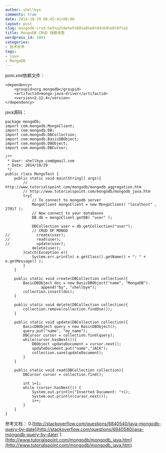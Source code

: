 ```yaml
---
author: shellbye
comments: true
date: 2014-10-29 08:45:41+00:00
layout: post
slug: mongodb-crud-%e5%a2%9e%e5%88%a0%e6%94%b9%e6%9f%a5
title: MongoDB CRUD 增删改查
wordpress_id: 1093
categories:
- 技术世界
tags:
- java
- MongoDB
---
```


pom.xml依赖文件：

    
    <dependency>
        <groupid>org.mongodb</groupid>
        <artifactid>mongo-java-driver</artifactid>
        <version>2.12.4</version>
    </dependency>


java源码：

    
    package mongoDb;
    import com.mongodb.MongoClient;
    import com.mongodb.DB;
    import com.mongodb.DBCollection;
    import com.mongodb.BasicDBObject;
    import com.mongodb.DBObject;
    import com.mongodb.DBCursor;
    
    /**
     * User: shellbye.com@gmail.com
     * Date: 2014/10/29
     */
    public class MongoTest {
        public static void main(String[] args){
            // http://www.tutorialspoint.com/mongodb/mongodb_aggregation.htm
            // http://www.tutorialspoint.com/mongodb/mongodb_java.htm
            try{
                // To connect to mongodb server
                MongoClient mongoClient = new MongoClient( "localhost" , 27017 );
                // Now connect to your databases
                DB db = mongoClient.getDB( "user" );
    
                DBCollection user = db.getCollection("user");
                // CRUD OF MONGO
    //            create(user);
    //            read(user);
    //            update(user);
                delete(user);
            }catch(Exception e){
                System.err.println( e.getClass().getName() + ": " + e.getMessage() );
            }
        }
    
        public static void create(DBCollection collection){
            BasicDBObject doc = new BasicDBObject("name", "MongoDB").
                    append("by", "shellbye");
            collection.insert(doc);
        }
    
        public static void delete(DBCollection collection){
            collection.remove(collection.findOne());
        }
    
        public static void update(DBCollection collection){
            BasicDBObject query = new BasicDBObject();
            query.put("name", "my_name");
            DBCursor cursor = collection.find(query);
            while(cursor.hasNext()){
                DBObject updateDocument = cursor.next();
                updateDocument.put("name","JACK");
                collection.save(updateDocument);
            }
        }
    
        public static void read(DBCollection collection){
            DBCursor cursor = collection.find();
    
            int i=1;
            while (cursor.hasNext()) {
                System.out.println("Inserted Document: "+i);
                System.out.println(cursor.next());
                i++;
            }
        }
    }
    



参考文档：
0.[http://stackoverflow.com/questions/6840540/java-mongodb-query-by-date](http://stackoverflow.com/questions/6840540/java-mongodb-query-by-date)
1.[http://www.tutorialspoint.com/mongodb/mongodb_java.htm](http://www.tutorialspoint.com/mongodb/mongodb_java.htm)
